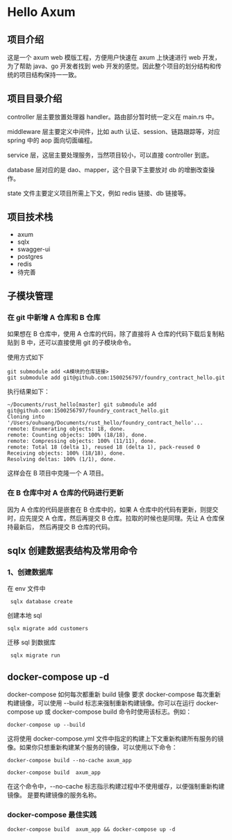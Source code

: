 # Hello Axum

## 项目介绍

这是一个 axum web 模版工程，方便用户快速在 axum 上快速进行 web 开发，为了帮助 java、go 开发者找到 web 开发的感觉。因此整个项目的划分结构和传统的项目结构保持一一致。

## 项目目录介绍

controller 层主要放置处理器 handler。路由部分暂时统一定义在 main.rs 中。

middleware 层主要定义中间件，比如 auth 认证、session、链路跟踪等，对应 spring 中的 aop 面向切面编程。

service 层，这层主要处理服务，当然项目较小，可以直接 controller 到底。

database 层对应的是 dao、mapper，这个目录下主要放对 db 的增删改查操作。

state 文件主要定义项目所需上下文，例如 redis 链接、db 链接等。

## 项目技术栈

-   axum
-   sqlx
-   swagger-ui
-   postgres
-   redis
-   待完善

## 子模块管理

### 在 git 中新增 A 仓库和 B 仓库

如果想在 B 仓库中，使用 A 仓库的代码，除了直接将 A 仓库的代码下载后复制粘贴到 B 中，还可以直接使用 git 的子模块命令。

使用方式如下

```
git submodule add <A模块的仓库链接>
git submodule add git@github.com:1500256797/foundry_contract_hello.git
```

执行结果如下：

```
~/Documents/rust_hello[master] git submodule add git@github.com:1500256797/foundry_contract_hello.git
Cloning into '/Users/ouhuang/Documents/rust_hello/foundry_contract_hello'...
remote: Enumerating objects: 18, done.
remote: Counting objects: 100% (18/18), done.
remote: Compressing objects: 100% (11/11), done.
remote: Total 18 (delta 1), reused 18 (delta 1), pack-reused 0
Receiving objects: 100% (18/18), done.
Resolving deltas: 100% (1/1), done.
```

这样会在 B 项目中克隆一个 A 项目。

### 在 B 仓库中对 A 仓库的代码进行更新

因为 A 仓库的代码是嵌套在 B 仓库中的，如果 A 仓库中的代码有更新，则提交时，应先提交 A 仓库，然后再提交 B 仓库。拉取的时候也是同理。先让 A 仓库保持最新后，
然后再提交 B 仓库的代码。

## sqlx 创建数据表结构及常用命令

### 1、创建数据库

在 env 文件中

```
 sqlx database create
```

创建本地 sql

```
sqlx migrate add customers
```

迁移 sql 到数据库

```
 sqlx migrate run
```

## docker-compose up -d

docker-compose 如何每次都重新 build 镜像
要求 docker-compose 每次重新构建镜像，可以使用 --build 标志来强制重新构建镜像。你可以在运行 docker-compose up 或 docker-compose build 命令时使用该标志。例如：

```
docker-compose up --build
```

这将使用 docker-compose.yml 文件中指定的构建上下文重新构建所有服务的镜像。如果你只想重新构建某个服务的镜像，可以使用以下命令：

```
docker-compose build --no-cache axum_app

docker-compose build  axum_app
```

在这个命令中，--no-cache 标志指示构建过程中不使用缓存，以便强制重新构建镜像。<service-name> 是要构建镜像的服务名称。

### docker-compose 最佳实践

```
docker-compose build  axum_app && docker-compose up -d
```
